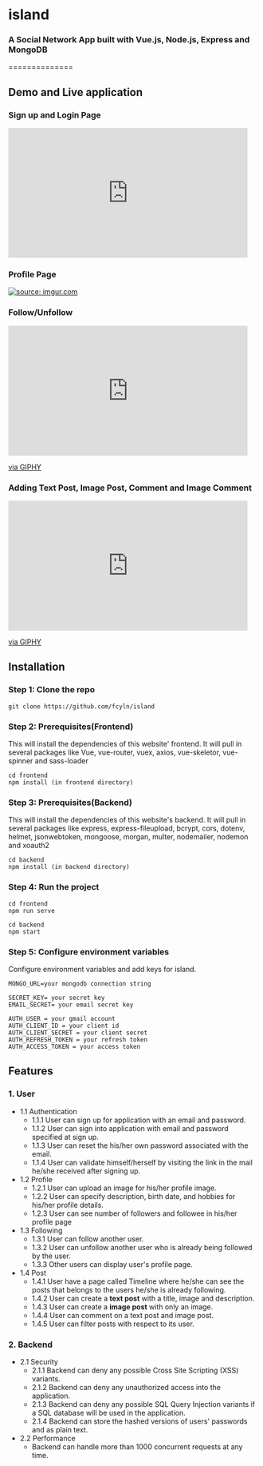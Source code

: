 # island
### A Social Network App built with Vue.js, Node.js, Express and MongoDB
==============

## Demo and Live application

### Sign up and Login Page

<iframe src="https://giphy.com/embed/cnrM8LEcwGKdcOZXY3" width="480" height="260" frameBorder="0" class="giphy-embed" allowFullScreen></iframe><p><a href="https://giphy.com/gifs/cnrM8LEcwGKdcOZXY3"></a></p>

### Profile Page

<a href="https://imgur.com/DiP1tgr"><img src="https://i.imgur.com/DiP1tgr.png" title="source: imgur.com" /></a>

### Follow/Unfollow

<iframe src="https://giphy.com/embed/5fspnhnLOQxeCkC70q" width="480" height="260" frameBorder="0" class="giphy-embed" allowFullScreen></iframe><p><a href="https://giphy.com/gifs/5fspnhnLOQxeCkC70q">via GIPHY</a></p>

### Adding Text Post, Image Post, Comment and Image Comment

<iframe src="https://giphy.com/embed/lD8QdkuS6221XmorKR" width="480" height="260" frameBorder="0" class="giphy-embed" allowFullScreen></iframe><p><a href="https://giphy.com/gifs/lD8QdkuS6221XmorKR">via GIPHY</a></p>


## Installation

### Step 1: Clone the repo
```
git clone https://github.com/fcyln/island
```

### Step 2: Prerequisites(Frontend)
This will install the dependencies of this website' frontend. It will pull in several packages like Vue, vue-router, vuex, axios, vue-skeletor, vue-spinner and sass-loader
```
cd frontend
npm install (in frontend directory)
```

### Step 3: Prerequisites(Backend)
This will install the dependencies of this website's backend. It will pull in several packages like express, express-fileupload, bcrypt, cors, dotenv, helmet, jsonwebtoken, mongoose, morgan, multer, nodemailer, nodemon and xoauth2
```
cd backend
npm install (in backend directory)
```

### Step 4: Run the project
```
cd frontend
npm run serve

cd backend
npm start
```

### Step 5: Configure environment variables
Configure environment variables and add keys for island.

```
MONGO_URL=your mongodb connection string

SECRET_KEY= your secret key
EMAIL_SECRET= your email secret key

AUTH_USER = your gmail account
AUTH_CLIENT_ID = your client id
AUTH_CLIENT_SECRET = your client secret
AUTH_REFRESH_TOKEN = your refresh token
AUTH_ACCESS_TOKEN = your access token

```

## Features

### 1. User
* 1.1 Authentication
  * 1.1.1 User can sign up for application with an email and password.
  * 1.1.2 User can sign into application with email and password specified at sign up.
  * 1.1.3 User can reset the his/her own password associated with the email.
  * 1.1.4 User can validate himself/herself by visiting the link in the mail he/she received after signing up.
* 1.2 Profile
  * 1.2.1 User can upload an image for his/her profile image.
  * 1.2.2 User can specify description, birth date, and hobbies for his/her profile details.
  * 1.2.3 User can see number of followers and followee in his/her profile page
* 1.3 Following
  * 1.3.1 User can follow another user.
  * 1.3.2 User can unfollow another user who is already being followed by the user.
  * 1.3.3 Other users can display user's profile page.
* 1.4 Post
  * 1.4.1 User have a page called Timeline where he/she can see the posts that belongs to the users he/she is already following.
  * 1.4.2 User can create a **text post** with a title, image and description.
  * 1.4.3 User can create a **image post** with only an image.
  * 1.4.4 User can comment on a text post and image post.
  * 1.4.5 User can filter posts with respect to its user.
  
### 2. Backend

* 2.1 Security
  * 2.1.1 Backend can deny any possible Cross Site Scripting (XSS) variants.
  * 2.1.2 Backend can deny any unauthorized access into the application.
  * 2.1.3 Backend can deny any possible SQL Query Injection variants if a SQL database will be used in the application.
  * 2.1.4 Backend can store the hashed versions of users' passwords and as plain text.
* 2.2 Performance
  * Backend can handle more than 1000 concurrent requests at any time.
